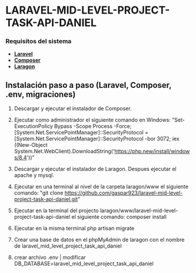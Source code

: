 # LARAVEL-MID-LEVEL-PROJECT-TASK-API-DANIEL

### Requisitos del sistema

-   **[Laravel](https://laravel.com/docs/12.x)**
-   **[Composer](https://getcomposer.org/download/)**
-   **[Laragon](https://laragon.org/download)**

## Instalación paso a paso (Laravel, Composer, .env, migraciones)

1. Descargar y ejecutar el instalador de Composer.

2. Ejecutar como administrador el siguiente comando en Windows: "Set-ExecutionPolicy Bypass -Scope Process -Force; [System.Net.ServicePointManager]::SecurityProtocol = [System.Net.ServicePointManager]::SecurityProtocol -bor 3072; iex ((New-Object System.Net.WebClient).DownloadString('https://php.new/install/windows/8.4'))"

3. Descargar y ejecutar el instalador de Laragon. Despues ejecutar el apache y mysql.

4. Ejecutar en una terminal al nivel de la carpeta laragon/www el siguiente comando:
   "git clone https://github.com/gaspar923/laravel-mid-level-project-task-api-daniel.git"

5. Ejecutar en la terminal del projecto laragon/www/laravel-mid-level-project-task-api-daniel el siguiente comando: composer install

6. Ejecutar en la misma terminal php artisan migrate

7. Crear una base de datos en el phpMyAdmin de laragon con el nombre de laravel_mid_level_project_task_api_daniel

8. crear archivo .env | modificar DB_DATABASE=laravel_mid_level_project_task_api_daniel
